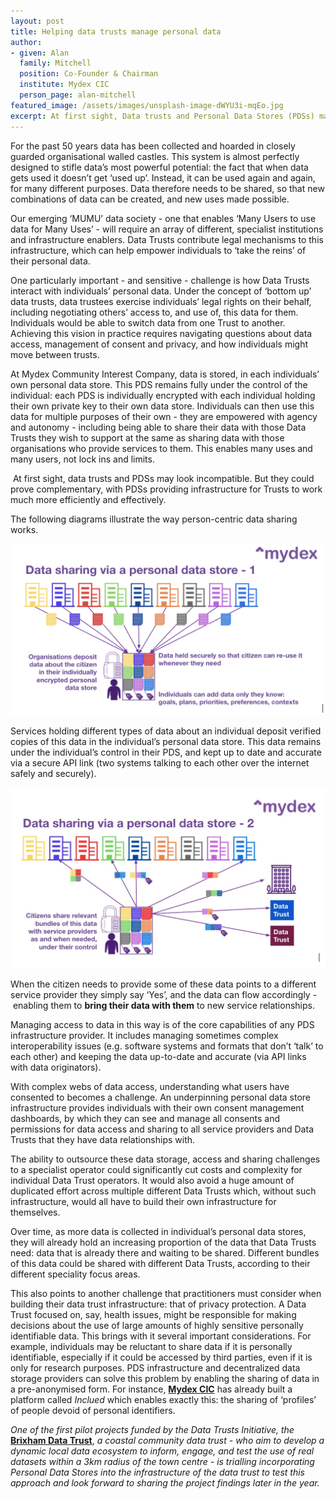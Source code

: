 ```yaml
---
layout: post
title: Helping data trusts manage personal data
author:
- given: Alan
  family: Mitchell
  position: Co-Founder & Chairman
  institute: Mydex CIC
  person_page: alan-mitchell
featured_image: /assets/images/unsplash-image-dWYU3i-mqEo.jpg
excerpt: At first sight, Data trusts and Personal Data Stores (PDSs) may look incompatible. But they could prove complementary, with PDSs providing infrastructure for Trusts to work much more efficiently and effectively.
---
```



For the past 50 years data has been collected and hoarded in closely
guarded organisational walled castles. This system is almost perfectly
designed to stifle data’s most powerful potential: the fact that when
data gets used it doesn’t get ‘used up’. Instead, it can be used again
and again, for many different purposes. Data therefore needs to be
shared, so that new combinations of data can be created, and new uses
made possible.

Our emerging ‘MUMU’ data society - one that enables ‘Many Users to use
data for Many Uses’ - will require an array of different, specialist
institutions and infrastructure enablers. Data Trusts contribute legal
mechanisms to this infrastructure, which can help empower individuals to
‘take the reins’ of their personal data.

One particularly important - and sensitive - challenge is how Data
Trusts interact with individuals’ personal data. Under the concept of
‘bottom up’ data trusts, data trustees exercise individuals’ legal
rights on their behalf, including negotiating others’ access to, and use
of, this data for them. Individuals would be able to switch data from
one Trust to another. Achieving this vision in practice requires
navigating questions about data access, management of consent and
privacy, and how individuals might move between trusts.


At Mydex Community Interest Company, data is stored, in each
individuals’ own personal data store. This PDS remains fully under the
control of the individual: each PDS is individually encrypted with each
individual holding their own private key to their own data store.
Individuals can then use this data for multiple purposes of their own -
they are empowered with agency and autonomy - including being able to
share their data with those Data Trusts they wish to support at the same
as sharing data with those organisations who provide services to them.
This enables many uses and many users, not lock ins and limits.

 At first sight, data trusts and PDSs may look incompatible. But they
could prove complementary, with PDSs providing infrastructure for Trusts
to work much more efficiently and effectively.

The following diagrams illustrate the way person-centric data sharing
works.


![](/assets/images/data-sharing-via-personal-store-mydex.png)

Services holding different types of data about an individual deposit
verified copies of this data in the individual’s personal data store.
This data remains under the individual’s control in their PDS, and kept
up to date and accurate via a secure API link (two systems talking to
each other over the internet safely and securely).


![](/assets/images/data-sharing-via-personal-store-2-mydex.jpg)


When the citizen needs to provide some of these data points to a
different service provider they simply say ‘Yes’, and the data can flow
accordingly - enabling them to **bring their data with them** to new
service relationships.

Managing access to data in this way is of the core capabilities of any
PDS infrastructure provider. It includes managing sometimes complex
interoperability issues (e.g. software systems and formats that don’t
‘talk’ to each other) and keeping the data up-to-date and accurate (via
API links with data originators). 

With complex webs of data access, understanding what users have
consented to becomes a challenge. An underpinning personal data store
infrastructure provides individuals with their own consent management
dashboards, by which they can see and manage all consents and
permissions for data access and sharing to all service providers and
Data Trusts that they have data relationships with.

The ability to outsource these data storage, access and sharing
challenges to a specialist operator could significantly cut costs and
complexity for individual Data Trust operators. It would also avoid a
huge amount of duplicated effort across multiple different Data Trusts
which, without such infrastructure, would all have to build their own
infrastructure for themselves.

Over time, as more data is collected in individual’s personal data
stores, they will already hold an increasing proportion of the data that
Data Trusts need: data that is already there and waiting to be shared.
Different bundles of this data could be shared with different Data
Trusts, according to their different speciality focus areas.

This also points to another challenge that practitioners must consider
when building their data trust infrastructure: that of privacy
protection. A Data Trust focused on, say, health issues, might be
responsible for making decisions about the use of large amounts of
highly sensitive personally identifiable data. This brings with it
several important considerations. For example, individuals may be
reluctant to share data if it is personally identifiable, especially if
it could be accessed by third parties, even if it is only for research
purposes. PDS infrastructure and decentralized data storage providers
can solve this problem by enabling the sharing of data in a
pre-anonymised form. For instance, [**Mydex CIC**](https://mydex.org/)
has already built a platform called *Inclued* which enables exactly
this: the sharing of ‘profiles’ of people devoid of personal
identifiers.

*One of the first pilot projects funded by the Data Trusts Initiative,
the* [**Brixham Data Trust**](https://datatrusts.uk/pilot-brixham.html), *a
coastal community data trust - who aim to develop a dynamic local data
ecosystem to inform, engage, and test the use of real datasets within a
3km radius of the town centre - is trialling incorporating Personal Data
Stores into the infrastructure of the data trust to test this approach
and look forward to sharing the project findings later in the year.*

